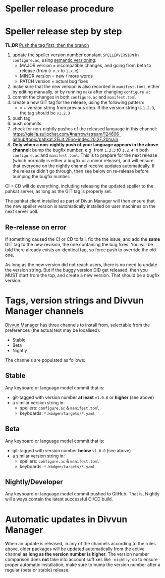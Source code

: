 # Speller release procedure

# Speller release step by step

**TL;DR** [Push the tag first, then the branch](https://github.com/divvun/maintenance2023/blob/main/inventory/how-the-pieces-fit-together.md#releasing-versions-and-tagging)

1. update the speller version number constant `SPELLERVERSION` in `configure.ac`, using [semantic versioning](https://semver.org):
    - MAJOR version = incompatible changes, and going from beta to release (from `0.x.x` to `1.x.x`)
    - MINOR version = new / more words
    - PATCH version = actual bug fixes
1. make sure that the new version is also recorded in `manifest.toml`, either by editing manually, or by running `make` after changing `configure.ac`
1. commit the changes in both `configure.ac` and `manifest.toml`
1. create a new GIT tag for the release, using the following pattern:
    - `v` + version string from previous step. If the version string is `1.2.3`, the tag should be `v1.2.3`
1. push tag
1. push commits
1. check for non-nightly pushes of the released language in this channel:
   <https://giella.zulipchat.com/#narrow/stream/124606-github/topic/pahkat.2Euit.2Eno-index.20.2F.20main>
1. **Only when a non-nightly push of your language appears in the above
   channel:** bump the bugfix number, e.g. from `1.2.3` t0 `1.2.4` in both
   `configure.ac` and `manifest.toml`. This is to prepare for the next release
   (which normally is either a bugfix or a minor release), and will ensure that
   everyone on the nightly channel receive updates automatically. If the release
   didn't go through, then see below on re-release before bumping the bugfix
   number.

CI + CD will do everything, including releasing the updated speller to the pahkat server, as long as the GIT tag is properly set.

The pahkat client installed as part of Divun Manager will then ensure that the new speller version is automatically installed on user machines on the next server poll.

## Re-release on error

If something caused the CI or CD to fail, fix the the issue, and add the **same** GIT tag to the new revision, the one containing the bug fixes. You will be told there already exists an identical tag, so force push to override the old one.

As long as the new version did not reach users, there is no need to update the version string. But if the buggy version DID get released, then you MUST start from the top, and create a new version. That should be a bugfix version.

# Tags, version strings and Divvun Manager channels

[Divvun Manager](https://divvun.org) has three channels to install from, selectable from the preferences (the actual text may be localised):

- Stable
- Beta
- Nightly

The channels are populated as follows:

## Stable

Any keyboard or language model commit that is:

- git-tagged with version number **at least** `v1.0.0` or **higher** (see above)
- a similar version string in:
    - spellers: `configure.ac` & `manifest.toml`
    - keyboards: `*.kbdgen/targets/*.yaml`

## Beta

Any keyboard or language model commit that is:

- git-tagged with version number **below** `v1.0.0` (see above)
- a similar version string in:
    - spellers: `configure.ac` & `manifest.toml`
    - keyboards: `*.kbdgen/targets/*.yaml`

## Nightly/Developer

Any keyboard or language model commit pushed to GitHub. That is, Nightly will always contain the
latest successful CI/CD build.

# Automatic updates in Divvun Manager

When an update is released, in any of the channels according to the rules above, older packages will be updated automatically from the active channel **as long as the version number is higher**. The version number comparison does **not** take into account suffixes like `-nightly`, so to ensure proper automatic installation, make sure to bump the version number after a regular (beta or stable) release.
